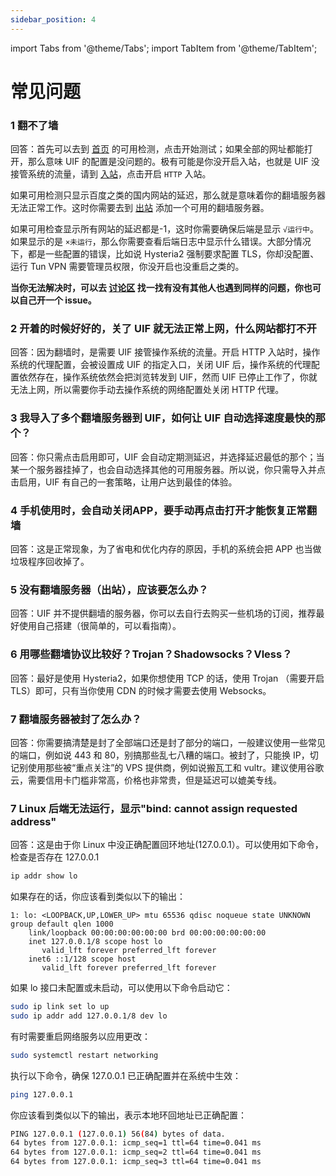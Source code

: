 ```yaml
---
sidebar_position: 4
---
```


import Tabs from '@theme/Tabs';
import TabItem from '@theme/TabItem';

# 常见问题

### 1 翻不了墙

回答：首先可以去到 [首页](http://ui4freedom.org/#/home) 的可用检测，点击开始测试；如果全部的网址都能打开，那么意味 UIF 的配置是没问题的。极有可能是你没开启入站，也就是 UIF 没接管系统的流量，请到 [入站](https://www.url.com)，点击开启 `HTTP` 入站。

如果可用检测只显示百度之类的国内网站的延迟，那么就是意味着你的翻墙服务器无法正常工作。这时你需要去到 [出站](https://www.url.com) 添加一个可用的翻墙服务器。

如果可用检查显示所有网站的延迟都是-1，这时你需要确保后端是显示 `√运行中`。如果显示的是 `×未运行`，那么你需要查看后端日志中显示什么错误。大部分情况下，都是一些配置的错误，比如说 Hysteria2 强制要求配置 TLS，你却没配置、运行 Tun VPN 需要管理员权限，你没开启也没重启之类的。

**当你无法解决时，可以去 [讨论区](https://github.com/UIforFreedom/UIF/issues) 找一找有没有其他人也遇到同样的问题，你也可以自己开一个 issue。**

### 2 开着的时候好好的，关了 UIF 就无法正常上网，什么网站都打不开

回答：因为翻墙时，是需要 UIF 接管操作系统的流量。开启 HTTP 入站时，操作系统的代理配置，会被设置成 UIF 的指定入口，关闭 UIF 后，操作系统的代理配置依然存在，操作系统依然会把浏览转发到 UIF，然而 UIF 已停止工作了，你就无法上网，所以需要你手动去操作系统的网络配置处关闭 HTTP 代理。

### 3 我导入了多个翻墙服务器到 UIF，如何让 UIF 自动选择速度最快的那个？

回答：你只需点击启用即可，UIF 会自动定期测延迟，并选择延迟最低的那个；当某一个服务器挂掉了，也会自动选择其他的可用服务器。所以说，你只需导入并点击启用，UIF 有自己的一套策略，让用户达到最佳的体验。

### 4 手机使用时，会自动关闭APP，要手动再点击打开才能恢复正常翻墙

回答：这是正常现象，为了省电和优化内存的原因，手机的系统会把 APP 也当做垃圾程序回收掉了。

### 5 没有翻墙服务器（出站），应该要怎么办？

回答：UIF 并不提供翻墙的服务器，你可以去自行去购买一些机场的订阅，推荐最好使用自己搭建（很简单的，可以看指南）。

### 6 用哪些翻墙协议比较好？Trojan？Shadowsocks？Vless？

回答：最好是使用 Hysteria2，如果你想使用 TCP 的话，使用 Trojan （需要开启 TLS）即可，只有当你使用 CDN 的时候才需要去使用 Websocks。

### 7 翻墙服务器被封了怎么办？

回答：你需要搞清楚是封了全部端口还是封了部分的端口，一般建议使用一些常见的端口，例如说 443 和 80，别搞那些乱七八糟的端口。被封了，只能换 IP，切记别使用那些被“重点关注”的 VPS 提供商，例如说搬瓦工和 vultr。建议使用谷歌云，需要信用卡门槛非常高，价格也非常贵，但是延迟可以媲美专线。

### 7 Linux 后端无法运行，显示"bind: cannot assign requested address"

回答：这是由于你 Linux 中没正确配置回环地址(127.0.0.1）。可以使用如下命令，检查是否存在 127.0.0.1

```bash
ip addr show lo
```

如果存在的话，你应该看到类似以下的输出：

```plaintext
1: lo: <LOOPBACK,UP,LOWER_UP> mtu 65536 qdisc noqueue state UNKNOWN group default qlen 1000
    link/loopback 00:00:00:00:00:00 brd 00:00:00:00:00:00
    inet 127.0.0.1/8 scope host lo
       valid_lft forever preferred_lft forever
    inet6 ::1/128 scope host
       valid_lft forever preferred_lft forever

```

如果 lo 接口未配置或未启动，可以使用以下命令启动它：

```bash
sudo ip link set lo up
sudo ip addr add 127.0.0.1/8 dev lo
```

有时需要重启网络服务以应用更改：

```bash
sudo systemctl restart networking
```

执行以下命令，确保 127.0.0.1 已正确配置并在系统中生效：

```bash
ping 127.0.0.1
```

你应该看到类似以下的输出，表示本地环回地址已正确配置：

```bash
PING 127.0.0.1 (127.0.0.1) 56(84) bytes of data.
64 bytes from 127.0.0.1: icmp_seq=1 ttl=64 time=0.041 ms
64 bytes from 127.0.0.1: icmp_seq=2 ttl=64 time=0.041 ms
64 bytes from 127.0.0.1: icmp_seq=3 ttl=64 time=0.041 ms
```

